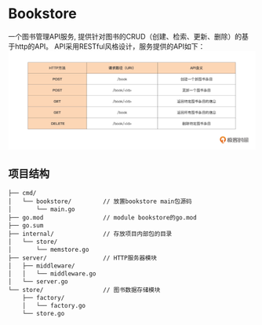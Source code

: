 # Bookstore 
一个图书管理API服务, 提供针对图书的CRUD（创建、检索、更新、删除）的基于http的API。
API采用RESTful风格设计，服务提供的API如下：
![api list](https://github.com/coder-yuxing/Case4Go/blob/main/projects/bookstore/docs/img/api_list.png?raw=true)

## 项目结构
```azure
├── cmd/
│   └── bookstore/         // 放置bookstore main包源码
│       └── main.go
├── go.mod                 // module bookstore的go.mod
├── go.sum
├── internal/              // 存放项目内部包的目录
│   └── store/
│       └── memstore.go     
├── server/                // HTTP服务器模块
│   ├── middleware/
│   │   └── middleware.go
│   └── server.go          
└── store/                 // 图书数据存储模块
    ├── factory/
    │   └── factory.go
    └── store.go
```
